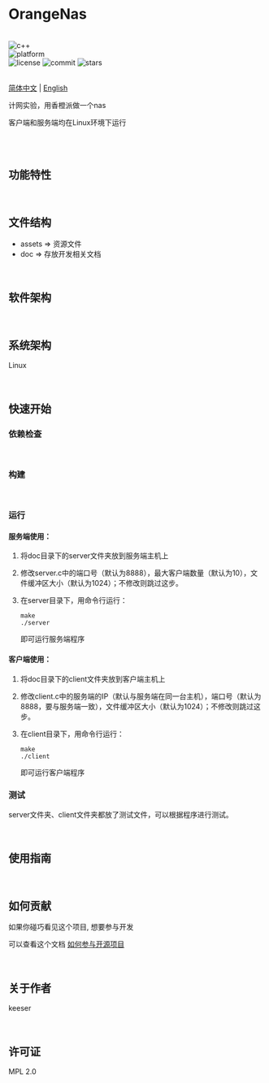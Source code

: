 <div >

# OrangeNas

<br>

<div>
    <img alt="c++" src="https://img.shields.io/badge/c++-11-%2300599C">
</div>
<div>
    <img alt="platform" src="https://img.shields.io/badge/platform-Linux%20-blueviolet">
</div>
<div>
    <img alt="license" src="https://img.shields.io/github/license/Skeeser/OrangeNas">
    <img alt="commit" src="https://img.shields.io/github/commit-activity/m/Skeeser/OrangeNas?color=%23ff69b4">
    <img alt="stars" src="https://img.shields.io/github/stars/Skeeser/OrangeNas?style=social">
</div>
<br>

[简体中文](README_ZH.md)  | [English](README_EN.md) 

计网实验，用香橙派做一个nas  

客户端和服务端均在Linux环境下运行



<br>

</div>

<br>

## 功能特性

<!-- 描述该项目的核心功能点 -->
<br>

## 文件结构
- assets => 资源文件
- doc => 存放开发相关文档

<br>

## 软件架构

<!-- 可以描述下项目的架构 -->
<br>

## 系统架构

Linux

<br>

## 快速开始

### 依赖检查


<br>

### 构建

<!-- 描述如何构建该项目 -->
<br>

### 运行

#### 服务端使用：

1. 将doc目录下的server文件夹放到服务端主机上

2. 修改server.c中的端口号（默认为8888），最大客户端数量（默认为10），文件缓冲区大小（默认为1024）；不修改则跳过这步。

3. 在server目录下，用命令行运行：

   ```shell
   make
   ./server
   ```


   即可运行服务端程序



#### 客户端使用：

1. 将doc目录下的client文件夹放到客户端主机上

2. 修改client.c中的服务端的IP（默认与服务端在同一台主机），端口号（默认为8888，要与服务端一致），文件缓冲区大小（默认为1024）；不修改则跳过这步。

3. 在client目录下，用命令行运行：

   ```shell
   make
   ./client
   ```

   即可运行客户端程序

   

### 测试
server文件夹、client文件夹都放了测试文件，可以根据程序进行测试。

<br>

## 使用指南

<!-- 描述如何使用该项目 -->
<br>

## 如何贡献
如果你碰巧看见这个项目, 想要参与开发

可以查看这个文档 [如何参与开源项目](doc/github参与开源项目流程.md)

<br>

## 关于作者
keeser

<br>

## 许可证
MPL 2.0